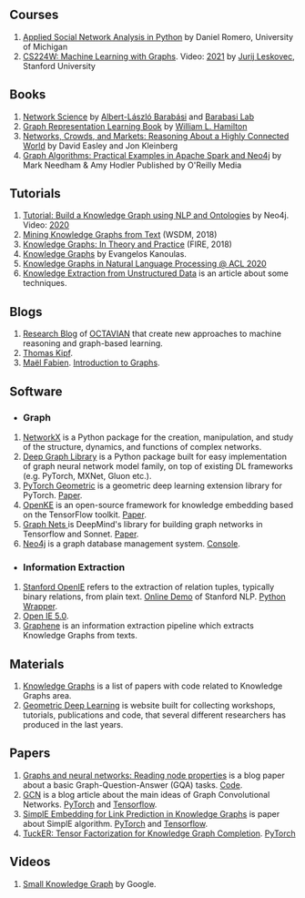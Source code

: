 ## Courses ##
1. [Applied Social Network Analysis in Python](https://www.coursera.org/learn/python-social-network-analysis) by Daniel Romero, University of Michigan
2. [CS224W: Machine Learning with Graphs](http://web.stanford.edu/class/cs224w/index.html). Video: [2021](https://www.youtube.com/playlist?list=PLoROMvodv4rPLKxIpqhjhPgdQy7imNkDn) by [Jurij Leskovec](https://cs.stanford.edu/~jure/), Stanford University

## Books ##
1. [Network Science](http://networksciencebook.com/) by [Albert-László Barabási](https://barabasi.com/) and [Barabasi Lab](https://www.barabasilab.com/)
2. [Graph Representation Learning Book](https://www.cs.mcgill.ca/~wlh/grl_book/) by [William L. Hamilton](https://www.cs.mcgill.ca/~wlh/)
3. [Networks, Crowds, and Markets: Reasoning About a Highly Connected World](https://www.cs.cornell.edu/home/kleinber/networks-book/) by David Easley and Jon Kleinberg
4. [Graph Algorithms: Practical Examples in Apache Spark and Neo4j](https://neo4j.com/graph-algorithms-book/) by Mark Needham & Amy Hodler Published by O'Reilly Media


## Tutorials ##
1. [Tutorial: Build a Knowledge Graph using NLP and Ontologies](https://neo4j.com/developer/graph-data-science/build-knowledge-graph-nlp-ontologies/) by Neo4j. Video: [2020](https://www.youtube.com/watch?v=17NRCNqqbcA&t=823s&ab_channel=Neo4j)
2. [Mining Knowledge Graphs from Text](https://kgtutorial.github.io/) (WSDM, 2018)
3. [Knowledge Graphs: In Theory and Practice](http://sumitbhatia.net/source/knowledge-graph-tutorial.html) (FIRE, 2018)
4. [Knowledge	Graphs](https://staff.fnwi.uva.nl/e.kanoulas/wp-content/uploads/Lecture-10-2-Knowledge-Graphs.pdf) by Evangelos Kanoulas.
5. [Knowledge Graphs in Natural Language Processing @ ACL 2020](https://towardsdatascience.com/knowledge-graphs-in-natural-language-processing-acl-2020-ebb1f0a6e0b1) 
6. [Knowledge Extraction from Unstructured Data](https://blog.heuritech.com/2016/04/15/knowledge-extraction-from-unstructured-texts/) is an article about some techniques.


## Blogs ##
1. [Research Blog](https://medium.com/octavian-ai) of [OCTAVIAN](https://www.octavian.ai/) that create new approaches to machine reasoning and graph-based learning.
2. [Thomas Kipf](http://tkipf.github.io).
3. [Maël Fabien](https://maelfabien.github.io). [Introduction to Graphs](https://maelfabien.github.io/machinelearning/graph_1/#).


## Software ##
 - ### Graph ###
1. [NetworkX](https://networkx.github.io/) is a Python package for the creation, manipulation, and study of the structure, dynamics, and functions of complex networks.
2. [Deep Graph Library](https://docs.dgl.ai/) is a Python package built for easy implementation of graph neural network model family, on top of existing DL frameworks (e.g. PyTorch, MXNet, Gluon etc.).
3. [PyTorch Geometric](https://pytorch-geometric.readthedocs.io/en/latest/) is a geometric deep learning extension library for PyTorch. [Paper](https://arxiv.org/pdf/1903.02428v2.pdf).
4. [OpenKE](http://139.129.163.161/home) is an open-source framework for knowledge embedding based on the TensorFlow toolkit. [Paper](https://aclweb.org/anthology/D18-2024).
6. [Graph Nets ](https://github.com/deepmind/graph_nets) is DeepMind's library for building graph networks in Tensorflow and Sonnet. [Paper](https://arxiv.org/pdf/1806.01261.pdf).
7. [Neo4j](https://neo4j.com) is a graph database management system. [Console](http://console.neo4j.org/).
- ### Information Extraction ###
1. [Stanford OpenIE](https://nlp.stanford.edu/software/openie.html) refers to the extraction of relation tuples, typically binary relations, from plain text. [Online Demo](http://corenlp.run/) of Stanford NLP. [Python Wrapper](https://github.com/philipperemy/information-extraction-with-dominating-rules).
2. [Open IE 5.0](https://github.com/dair-iitd/OpenIE-standalone).
3. [Graphene](http://lambda3.org/Graphene/) is an information extraction pipeline which extracts Knowledge Graphs from texts.


## Materials ##
1. [Knowledge Graphs](https://paperswithcode.com/task/knowledge-graphs) is a list of papers with code related to Knowledge Graphs area.
2. [Geometric Deep Learning](http://geometricdeeplearning.com/) is website built for collecting workshops, tutorials, publications and code, that several different researchers has produced in the last years.


## Papers ##
1. [Graphs and neural networks: Reading node properties](https://github.com/Octavian-ai/gqa-node-properties) is a blog paper about a basic Graph-Question-Answer (GQA) tasks. [Code](https://github.com/Octavian-ai/gqa-node-properties).
2. [GCN](http://tkipf.github.io/graph-convolutional-networks/) is a blog article about the main ideas of Graph Convolutional Networks. [PyTorch](https://github.com/tkipf/pygcn) and [Tensorflow](https://github.com/tkipf/gcn).
3. [SimplE Embedding for Link Prediction in Knowledge Graphs](https://arxiv.org/pdf/1802.04868v2.pdf) is paper about SimplE algorithm. [PyTorch](https://github.com/baharefatemi/SimplE) and [Tensorflow](https://github.com/Mehran-k/SimplE).
4. [TuckER: Tensor Factorization for Knowledge Graph Completion](https://arxiv.org/pdf/1901.09590.pdf). [PyTorch](https://github.com/ibalazevic/TuckER)


## Videos ##

1. [Small Knowledge Graph](https://www.youtube.com/watch?v=W9pRpSW_KqA&list=PLDTNeLv65NpwM32oZGshwlf-00E8vt5VE) by Google.


